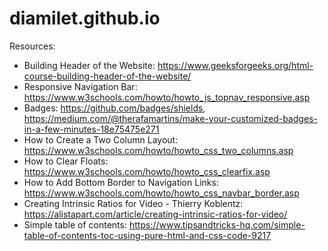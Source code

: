 # diamilet.github.io

Resources: 
- Building Header of the Website: https://www.geeksforgeeks.org/html-course-building-header-of-the-website/
- Responsive Navigation Bar: https://www.w3schools.com/howto/howto_js_topnav_responsive.asp
- Badges: 
https://github.com/badges/shields, https://medium.com/@therafamartins/make-your-customized-badges-in-a-few-minutes-18e75475e271
- How to Create a Two Column Layout: https://www.w3schools.com/howto/howto_css_two_columns.asp
- How to Clear Floats: https://www.w3schools.com/howto/howto_css_clearfix.asp
- How to Add Bottom Border to Navigation Links: https://www.w3schools.com/howto/howto_css_navbar_border.asp
- Creating Intrinsic Ratios for Video - Thierry Koblentz: https://alistapart.com/article/creating-intrinsic-ratios-for-video/
- Simple table of contents: https://www.tipsandtricks-hq.com/simple-table-of-contents-toc-using-pure-html-and-css-code-9217

